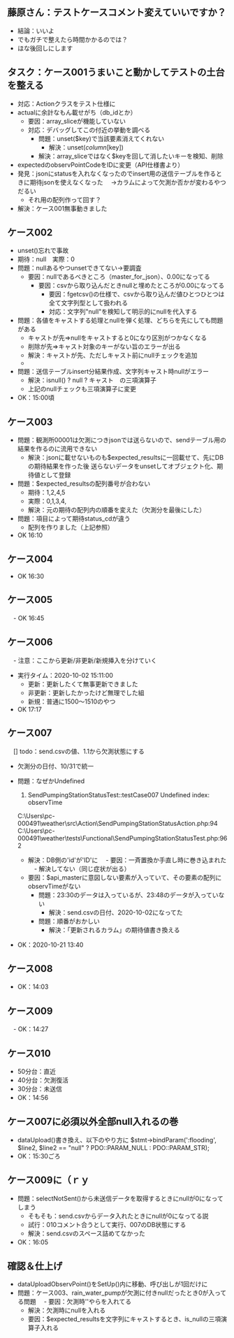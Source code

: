 ## 藤原さん：テストケースコメント変えていいですか？
  - 結論：いいよ
  - でもガチで整えたら時間かかるのでは？
  - ほな後回しにします

## タスク：ケース001うまいこと動かしてテストの土台を整える
  - 対応：Actionクラスをテスト仕様に
  - actualに余計なもん載せがち（db_idとか）
    - 要因：array_sliceが機能していない
    - 対応：デバッグしてこの付近の挙動を調べる
      - 問題：unset($key)で当該要素消えてくれない
        - 解決：unset($column[$key])
      - 解決：array_sliceではなく$keyを回して消したいキーを検知、削除
  - expectedのobservPointCodeをIDに変更（API仕様書より）
  - 発見：jsonにstatusを入れなくなったのでinsert用の送信テーブルを作るときに期待jsonを使えなくなった
  　->カラムによって欠測か否かが変わるやつだるい
      - それ用の配列作って回す？
  - 解決：ケース001無事動きました

## ケース002
  - unset()忘れで事故
  - 期待：null　実際：0
  - 問題：nullあるやつunsetできてない→要調査
    - 要因：nullであるべきところ（master_for_json）、0.00になってる
      - 要因：csvから取り込んだときnullと埋めたところが0.00になってる
        - 要因：fgetcsv()の仕様で、csvから取り込んだ値ひとつひとつは全て文字列型として扱われる
        - 対応：文字列"null"を検知して明示的にnullを代入する
  - 問題：各値をキャストする処理とnullを弾く処理、どちらを先にしても問題がある
    - キャストが先=>nullをキャストすると0になり区別がつかなくなる
    - 削除が先=>キャスト対象のキーがない旨のエラーが出る
    - 解決：キャストが先、ただしキャスト前にnullチェックを追加
    - 
  - 問題：送信テーブルinsert分結果作成、文字列キャスト時nullがエラー
    - 解決：isnull() ? null ? キャスト　の三項演算子
    - 上記のnullチェックも三項演算子に変更
  - OK：15:00頃

## ケース003
  - 問題：観測所00001は欠測につきjsonでは送らないので、sendテーブル用の結果を作るのに流用できない
    - 解決：jsonに載せないものも$expected_resultsに一回載せて、先にDBの期待結果を作った後
            送らないデータをunsetしてオブジェクト化、期待値として登録
  - 問題：$expected_resultsの配列番号が合わない
    - 期待：1,2,4,5
    - 実際：0,1,3,4,
    - 解決：元の期待の配列内の順番を変えた（欠測分を最後にした）
  - 問題：項目によって期待status_cdが違う
    - 配列を作りました（上記参照）
  - OK 16:10
  
## ケース004
  - OK 16:30
  
## ケース005
　- OK 16:45
 
## ケース006
　- 注意：ここから更新/非更新/新規挿入を分けていく
  - 実行タイム：2020-10-02 15:11:00
    - 更新：更新したくて無事更新できました
    - 非更新：更新したかったけど無理でした組
    - 新規：普通に1500～1510のやつ
  - OK 17:17
  
## ケース007
　[] todo：send.csvの値、1.1から欠測状態にする
  - 欠測分の日付、10/31で統一
  - 問題：なぜかUndefined
    1) SendPumpingStationStatusTest::testCase007
    Undefined index: observTime

    C:\Users\pc-000491\weather\src\Action\SendPumpingStationStatusAction.php:94
    C:\Users\pc-000491\weather\tests\Functional\SendPumpingStationStatusTest.php:962
    - 解決：DB側の'id'が'ID'に
    　- 要因：一斉置換か手直し時に巻き込まれた
    　- 解決してない（同じ症状が出る）
    - 要因：$api_masterに意図しない要素が入っていて、その要素の配列にobservTimeがない
      - 問題：23:30のデータは入っているが、23:48のデータが入っていない
        - 解決：send.csvの日付、2020-10-02になってた
      - 問題：順番がおかしい
        - 解決：「更新されるカラム」の期待値書き換える
  - OK：2020-10-21 13:40
  
## ケース008
  - OK：14:03
  
## ケース009
　- OK：14:27
 
## ケース010
  - 50分台：直近
  - 40分台：欠測復活
  - 30分台：未送信
  - OK：14:56
  
## ケース007に必須以外全部null入れるの巻
  - dataUpload()書き換え、以下のやり方に
    $stmt->bindParam(':flooding', $line2, $line2 == "null" ? PDO::PARAM_NULL : PDO::PARAM_STR);
  - OK：15:30ごろ

## ケース009に（ｒｙ
  - 問題：selectNotSent()から未送信データを取得するときにnullが0になってしまう
    - そもそも：send.csvからデータ入れたときにnullが0になってる説
    - 試行：010コメント合うとして実行、007のDB状態にする
    - 解決：send.csvのスペース詰めてなかった
  - OK：16:05

## 確認＆仕上げ
  - dataUploadObservPoint()をSetUp()内に移動、呼び出しが1回だけに
  - 問題：ケース003、rain_water_pumpが欠測に付きnullだったとき0が入ってる問題
  　- 要因：欠測時''やらを入れてる
    - 解決：欠測時にnullを入れる
    - 要因：$expected_resultsを文字列にキャストするとき、is_nullの三項演算子入れる
  
